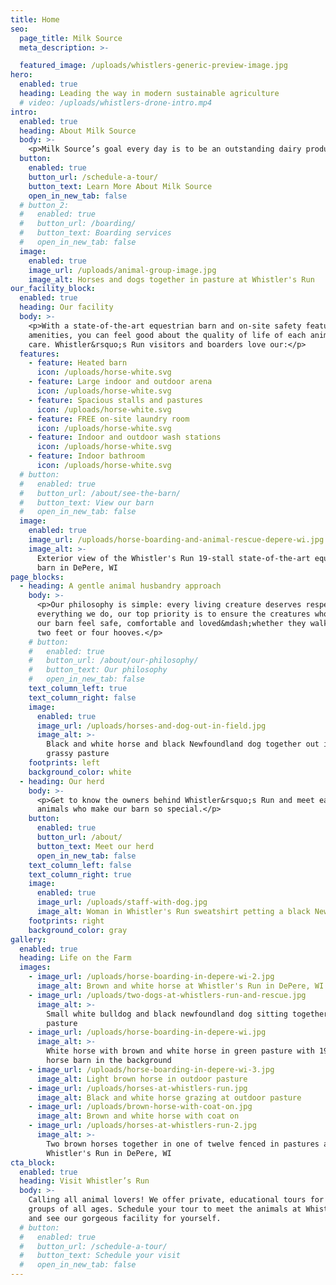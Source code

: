 ```yaml
---
title: Home
seo:
  page_title: Milk Source
  meta_description: >-

  featured_image: /uploads/whistlers-generic-preview-image.jpg
hero:
  enabled: true
  heading: Leading the way in modern sustainable agriculture
  # video: /uploads/whistlers-drone-intro.mp4
intro:
  enabled: true
  heading: About Milk Source
  body: >-
    <p>Milk Source’s goal every day is to be an outstanding dairy producer through exceptional care of animals, sustainable practices, environmental accountability and constant attention to detail. We are proud of our honest and considerate work force, and have earned a reputation as a rewarding place to work.</p>
  button:
    enabled: true
    button_url: /schedule-a-tour/
    button_text: Learn More About Milk Source
    open_in_new_tab: false
  # button_2:
  #   enabled: true
  #   button_url: /boarding/
  #   button_text: Boarding services
  #   open_in_new_tab: false
  image:
    enabled: true
    image_url: /uploads/animal-group-image.jpg
    image_alt: Horses and dogs together in pasture at Whistler's Run
our_facility_block:
  enabled: true
  heading: Our facility
  body: >-
    <p>With a state-of-the-art equestrian barn and on-site safety features and
    amenities, you can feel good about the quality of life of each animal in our
    care. Whistler&rsquo;s Run visitors and boarders love our:</p>
  features:
    - feature: Heated barn
      icon: /uploads/horse-white.svg
    - feature: Large indoor and outdoor arena
      icon: /uploads/horse-white.svg
    - feature: Spacious stalls and pastures
      icon: /uploads/horse-white.svg
    - feature: FREE on-site laundry room
      icon: /uploads/horse-white.svg
    - feature: Indoor and outdoor wash stations
      icon: /uploads/horse-white.svg
    - feature: Indoor bathroom
      icon: /uploads/horse-white.svg
  # button:
  #   enabled: true
  #   button_url: /about/see-the-barn/
  #   button_text: View our barn
  #   open_in_new_tab: false
  image:
    enabled: true
    image_url: /uploads/horse-boarding-and-animal-rescue-depere-wi.jpg
    image_alt: >-
      Exterior view of the Whistler's Run 19-stall state-of-the-art equestrian
      barn in DePere, WI
page_blocks:
  - heading: A gentle animal husbandry approach
    body: >-
      <p>Our philosophy is simple: every living creature deserves respect. In
      everything we do, our top priority is to ensure the creatures who enter
      our barn feel safe, comfortable and loved&mdash;whether they walk in on
      two feet or four hooves.</p>
    # button:
    #   enabled: true
    #   button_url: /about/our-philosophy/
    #   button_text: Our philosophy
    #   open_in_new_tab: false
    text_column_left: true
    text_column_right: false
    image:
      enabled: true
      image_url: /uploads/horses-and-dog-out-in-field.jpg
      image_alt: >-
        Black and white horse and black Newfoundland dog together out in a green
        grassy pasture
    footprints: left
    background_color: white
  - heading: Our herd
    body: >-
      <p>Get to know the owners behind Whistler&rsquo;s Run and meet each of the
      animals who make our barn so special.</p>
    button:
      enabled: true
      button_url: /about/
      button_text: Meet our herd
      open_in_new_tab: false
    text_column_left: false
    text_column_right: true
    image:
      enabled: true
      image_url: /uploads/staff-with-dog.jpg
      image_alt: Woman in Whistler's Run sweatshirt petting a black Newfoundland dog
    footprints: right
    background_color: gray
gallery:
  enabled: true
  heading: Life on the Farm
  images:
    - image_url: /uploads/horse-boarding-in-depere-wi-2.jpg
      image_alt: Brown and white horse at Whistler's Run in DePere, WI
    - image_url: /uploads/two-dogs-at-whistlers-run-and-rescue.jpg
      image_alt: >-
        Small white bulldog and black newfoundland dog sitting together in green
        pasture
    - image_url: /uploads/horse-boarding-in-depere-wi.jpg
      image_alt: >-
        White horse with brown and white horse in green pasture with 19 stall
        horse barn in the background
    - image_url: /uploads/horse-boarding-in-depere-wi-3.jpg
      image_alt: Light brown horse in outdoor pasture
    - image_url: /uploads/horses-at-whistlers-run.jpg
      image_alt: Black and white horse grazing at outdoor pasture
    - image_url: /uploads/brown-horse-with-coat-on.jpg
      image_alt: Brown and white horse with coat on
    - image_url: /uploads/horses-at-whistlers-run-2.jpg
      image_alt: >-
        Two brown horses together in one of twelve fenced in pastures at
        Whistler's Run in DePere, WI
cta_block:
  enabled: true
  heading: Visit Whistler’s Run
  body: >-
    Calling all animal lovers! We offer private, educational tours for small
    groups of all ages. Schedule your tour to meet the animals at Whistler’s Run
    and see our gorgeous facility for yourself.
  # button:
  #   enabled: true
  #   button_url: /schedule-a-tour/
  #   button_text: Schedule your visit
  #   open_in_new_tab: false
---
```


